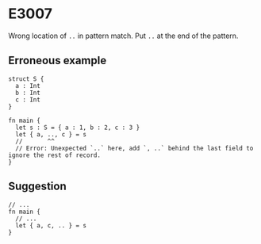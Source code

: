 # E3007

Wrong location of `..` in pattern match. Put `..` at the end of the pattern.

## Erroneous example

```moonbit
struct S {
  a : Int
  b : Int
  c : Int
}

fn main {
  let s : S = { a : 1, b : 2, c : 3 }
  let { a, .., c } = s
  //       ^^
  // Error: Unexpected `..` here, add `, ..` behind the last field to ignore the rest of record.
}
```

## Suggestion

```moonbit
// ...
fn main {
  // ...
  let { a, c, .. } = s
}
```
